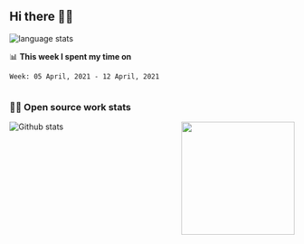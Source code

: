## Hi there 👋🤓
![language stats](https://github-readme-stats.vercel.app/api/top-langs/?username=panda-sheep&layout=compact&langs_count=8&hide=vim&theme=dark)


📊 **This week I spent my time on**
<!--START_SECTION:waka-->
```text
Week: 05 April, 2021 - 12 April, 2021


```
<!--END_SECTION:waka-->

### 👨‍💻 Open source work stats

![Github stats](https://github-readme-stats.vercel.app/api?username=panda-sheep&show_icons=true&line_height=24&count_private=true&theme=dark)
<img align='right' src='https://octodex.github.com/images/hula_loop_octodex03.gif' width='200"'>
